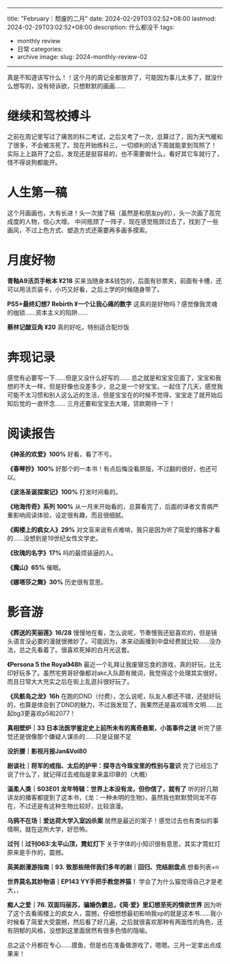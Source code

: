 
---
title: "February｜颓废的二月"
date: 2024-02-29T03:02:52+08:00
lastmod: 2024-02-29T03:02:52+08:00
description: 什么都没干
tags:
- monthly review 
- 日常
categories:
- archive
image: 
slug: 2024-monthly-review-02
---
真是不知道该写什么！！这个月的周记全都放弃了，可能因为事儿太多了，就没什么想写的，没有倾诉欲，只想默默的画画……
# 继续和驾校搏斗
之前在周记里写过了痛苦的科二考试，之后又考了一次，总算过了，因为天气暖和了很多，不会被冻死了。现在开始练科三，一切顺利的话下周就能拿到驾照了！
实际上上路开了之后，发现还是挺容易的，也不需要做什么，看好其它车就行了，怪不得说狗都能开。
# 人生第一稿
这个月画画也，大有长进！头一次接了稿（虽然是和朋友py的），头一次画了高完成度的人物，信心大增。
中间瓶颈了一阵子，现在感觉瓶颈过去了，找到了一些画风，不过上色方式、塑造方式还需要再多画多摸索。

# 月度好物

**青釉A9活页手帐本 ¥218** 买来当随身本&钱包的，后面有钞票夹，前面有卡槽，还可以用活页装卡，小巧又好看，之后上学的时候随身带了。

**PS5+最终幻想7 Rebirth ¥一个让我心痛的数字** 这真的是好物吗？感觉像我灵魂的枷锁……资本主义的陷阱……

**蔡林记酸豆角 ¥20** 真的好吃，特别适合配炒饭

# 奔现记录
感觉有必要写一下……但是又没什么好写的……
总之就是和宝宝见面了，宝宝和我想的不太一样，但是好像也没差多少，总之是一个好宝宝。一起住了几天，感觉我可能不太习惯和别人这么近的生活，但是宝宝在的时候不觉得，宝宝走了就开始后知后觉的一直怀念……
三月还要和宝宝去大理，贷款期待一下！
# 阅读报告

**《神圣的欢爱》100%**
好看，看了不亏。

**《春琴抄》100%**
好那个的一本书！有点后悔没看原版，不过翻的很好，也还可以。

**《波洛圣诞探案记》100%**
打发时间看的。

**《地海传奇》系列 100%**
从一月末开始看的，总算看完了，后面的译者文青病严重影响阅读体验，设定很有趣，而且很细腻。

**《阁楼上的疯女人》29%**
对文盲来说有点难啃，我只是因为听了简爱的播客才看的……没想到是19世纪女性文学史。

**《玫瑰的名字》17%**
吗的最烦装逼的人。

**《魔山》65%**
催眠。

**《娜塔莎之舞》30%**
历史很有意思。

# 影音游

**《葬送的芙丽莲》16/28**
慢慢地在看，怎么说呢，节奏慢我还挺喜欢的，但是镜头语言没必要的漫就很微妙了。可能因为，本来动画播到中盘经费就比较……没办法，总之先看着了。很喜欢死掉的白月光这套。

**《Persona 5 the Royal》48h**
最近一个礼拜让我废寝忘食的游戏，真的好玩，比无印好玩多了。虽然宅男哥好像都对akc入队颇有微词，我觉得这个处理其实很好。而且日常大大充实之后在街上乱逛抖很好玩了。

**《风骸岛之龙》16h**
在跑的DND（付费），怎么说呢，队友人都还不错，还挺好玩的，也算是体会到了DND的魅力，不过我发现了，我果然还是喜欢城市文明……比起bg3更喜欢p5和2077！

**真相壁炉｜33 日本法医学鉴定史上前所未有的离奇悬案，小笛事件之谜**
听完了感觉还是很像那个嫌疑人谋杀的……只是证据不足

**没折腰｜影视月报Jan&Vol80**

**剧谈社｜将军的戒指、太后的护甲：探寻古今珠宝里的性别与意识**
完了已经忘了说了什么了，就记得过去戒指是拿来盖印章的（大概）

**温柔人类｜S03E01 龙年特辑：世界上本没有龙，但你信了，就有了**
听的好几期讲龙的播客都提到了这本书，《龙：一种未明的生物》，虽然我也默默赞同龙不存在，不过还是有这种生物比较好，比较浪漫。

**乌鸦不在场｜爱达荷大学入室凶杀案**
居然是最近的案子！感觉过去也有类似的事情啊，就在这所大学，好恐怖。

**过刊｜过刊063:太平山顶，霓虹灯下**
关于字体的小知识很有意思，其实才霓虹灯原来是手作的，震撼。

**英美剧漫游指南｜93. 致那些陪伴我们多年的剧｜回归、完结剧盘点**
想看列表+n

**世界莫名其妙物语｜EP143 YY手把手教您养猫！**
学会了为什么猫觉得自己才是老大，，

**痴人之爱｜76. 双面玛丽苏，骗婚伪霸总，《简·爱》里幻想至死的情欲世界**
因为听了这个去看阁楼上的疯女人，震撼，仔细想想最初影响我xp的就是这本书……我小时候看了简爱大受震撼，然后看了好几遍，之后就很喜欢那种有两面性的角色，还有阴郁的风格，没想到这里面居然有很多色情的隐喻。

总之这个月都在专心……摸鱼，但是也在准备做游戏了，嗯嗯。三月一定拿出点成果来！

